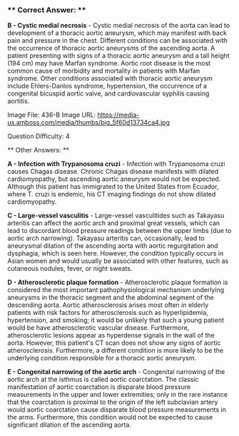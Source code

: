 ### ** Correct Answer: **

**B - Cystic medial necrosis** - Cystic medial necrosis of the aorta can lead to development of a thoracic aortic aneurysm, which may manifest with back pain and pressure in the chest. Different conditions can be associated with the occurrence of thoracic aortic aneurysms of the ascending aorta. A patient presenting with signs of a thoracic aortic aneurysm and a tall height (194 cm) may have Marfan syndrome. Aortic root disease is the most common cause of morbidity and mortality in patients with Marfan syndrome. Other conditions associated with thoracic aortic aneurysm include Ehlers-Danlos syndrome, hypertension, the occurrence of a congenital bicuspid aortic valve, and cardiovascular syphilis causing aortitis.

Image File: 436-B
Image URL: https://media-us.amboss.com/media/thumbs/big_5f60d13734ca4.jpg

Question Difficulty: 4

** Other Answers: **

**A - Infection with Trypanosoma cruzi** - Infection with Trypanosoma cruzi causes Chagas disease. Chronic Chagas disease manifests with dilated cardiomyopathy, but ascending aortic aneurysm would not be expected. Although this patient has immigrated to the United States from Ecuador, where T. cruzi is endemic, his CT imaging findings do not show dilated cardiomyopathy.

**C - Large-vessel vasculitis** - Large-vessel vasculitides such as Takayasu arteritis can affect the aortic arch and proximal great vessels, which can lead to discordant blood pressure readings between the upper limbs (due to aortic arch narrowing). Takayasu arteritis can, occasionally, lead to aneurysmal dilation of the ascending aorta with aortic regurgitation and dysphagia, which is seen here. However, the condition typically occurs in Asian women and would usually be associated with other features, such as cutaneous nodules, fever, or night sweats.

**D - Atherosclerotic plaque formation** - Atherosclerotic plaque formation is considered the most important pathophysiological mechanism underlying aneurysms in the thoracic segment and the abdominal segment of the descending aorta. Aortic atherosclerosis arises most often in elderly patients with risk factors for atherosclerosis such as hyperlipidemia, hypertension, and smoking; it would be unlikely that such a young patient would be have atherosclerotic vascular disease. Furthermore, atherosclerotic lesions appear as hyperdense signals in the wall of the aorta. However, this patient's CT scan does not show any signs of aortic atherosclerosis. Furthermore, a different condition is more likely to be the underlying condition responsible for a thoracic aortic aneurysm.

**E - Congenital narrowing of the aortic arch** - Congenital narrowing of the aortic arch at the isthmus is called aortic coarctation. The classic manifestation of aortic coarctation is disparate blood pressure measurements in the upper and lower extremities; only in the rare instance that the coarctation is proximal to the origin of the left subclavian artery would aortic coarctation cause disparate blood pressure measurements in the arms. Furthermore, this condition would not be expected to cause significant dilation of the ascending aorta.

